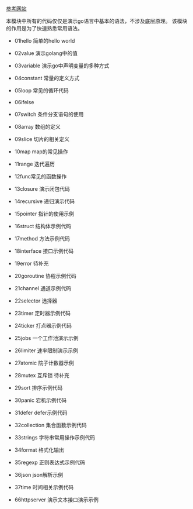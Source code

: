 
[参考网站](https://gobyexample.com/)

本模块中所有的代码仅仅是演示go语言中基本的语法，不涉及底层原理。
该模块的作用是为了快速熟悉常用语法。

- 01hello 简单的hello world
- 02value 演示golang中的值
- 03variable 演示go中声明变量的多种方式
- 04constant 常量的定义方式
- 05loop 常见的循环代码
- 06ifelse
- 07switch 条件分支语句的使用
- 08array 数组的定义
- 09slice 切片的相关定义
- 10map map的常见操作
- 11range 迭代遍历
- 12func常见的函数操作
- 13closure 演示闭包代码
- 14recursive 递归演示代码
- 15pointer 指针的使用示例
- 16struct 结构体示例代码
- 17method 方法示例代码
- 18interface 接口示例代码
- 19error 待补充
- 20goroutine 协程示例代码
- 21channel 通道示例代码
- 22selector 选择器
- 23timer 定时器示例代码
- 24ticker 打点器示例代码
- 25jobs 一个工作池演示示例
- 26limiter 速率限制演示示例
- 27atomic 院子计数器示例
- 28mutex 互斥锁 待补充
- 29sort 排序示例代码
- 30panic 宕机示例代码
- 31defer defer示例代码
- 32collection 集合函数示例代码
- 33strings 字符串常用操作示例代码 
- 34format 格式化输出
- 35regexp 正则表达式示例代码
- 36json json解析示例
- 37time 时间相关示例代码


- 66httpserver 演示文本接口演示示例